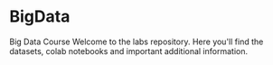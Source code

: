 # BigData
Big Data Course
Welcome to the labs repository. Here you'll find the datasets, colab notebooks and important additional information.

